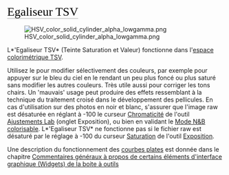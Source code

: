 <span style="color: #000000; background: none; overflow: hidden; page-break-after: avoid; font-size: 2.0em; font-family: Georgia,Times,serif; margin-top: 1em; margin-bottom: 0.25em; line-height: 1.3; padding: 0; border-bottom: 1px solid #AAAAAA;">Egaliseur
TSV</span>

<figure>
<img src="HSV_color_solid_cylinder_alpha_lowgamma.png"
title="HSV_color_solid_cylinder_alpha_lowgamma.png" />
<figcaption>HSV_color_solid_cylinder_alpha_lowgamma.png</figcaption>
</figure>

L*'Egaliseur TSV* (Teinte Saturation et Valeur) fonctionne dans
l'[espace colorimétrique
TSV](https://fr.wikipedia.org/wiki/Teinte_saturation_lumi%C3%A8re).

Utilisez le pour modifier sélectivement des couleurs, par exemple pour
appuyer sur le bleu du ciel en le rendant un peu plus foncé ou plus
saturé sans modifier les autres couleurs. Très utile aussi pour corriger
les tons chairs. Un 'mauvais' usage peut produire des effets ressemblant
à la technique du traitement croisé dans le développement des
pellicules. En cas d'utilisation sur des photos en noir et blanc,
s'assurer que l'image raw est désaturée en réglant à -100 le curseur
[Chromaticité](Lab_Adjustments/fr#Chromaticité "wikilink") de l'outil
[Ajustements Lab](Lab_Adjustments/fr "wikilink") (onglet Exposition), ou
bien en validant le [Mode N&B
colorisable](Black-and-White/fr "wikilink"). L*'Egaliseur TSV* ne
fonctionne pas si le fichier raw est désaturé par le réglage à -100 du
curseur [Saturation](Exposure/fr#Saturation "wikilink") de l'outil
[Exposition](Exposure/fr "wikilink").

Une description du fonctionnement des [courbes
plates](General_Comments_About_Some_Toolbox_Widgets/fr#La_Courbe_Plate "wikilink")
est donnée dans le chapitre [Commentaires généraux à propos de certains
éléments d'interface graphique (Widgets) de la boite à
outils](General_Comments_About_Some_Toolbox_Widgets/fr "wikilink")